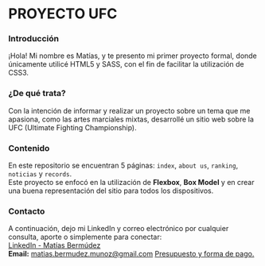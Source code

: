 # PROYECTO UFC  

### Introducción  
¡Hola! Mi nombre es Matías, y te presento mi primer proyecto formal, donde únicamente utilicé HTML5 y SASS, con el fin de facilitar la utilización de CSS3.  

### ¿De qué trata?  
Con la intención de informar y realizar un proyecto sobre un tema que me apasiona, como las artes marciales mixtas, desarrollé un sitio web sobre la UFC (Ultimate Fighting Championship).  

### Contenido  
En este repositorio se encuentran 5 páginas: `index`, `about us`, `ranking`, `noticias` y `records`.  
Este proyecto se enfocó en la utilización de **Flexbox**, **Box Model** y en crear una buena representación del sitio para todos los dispositivos.  

### Contacto  
A continuación, dejo mi LinkedIn y correo electrónico por cualquier consulta, aporte o simplemente para conectar:  
[LinkedIn - Matías Bermúdez](https://www.linkedin.com/in/mat%C3%ADas-berm%C3%BAdez-m-7a058a26b/)  
**Email:** matias.bermudez.munoz@gmail.com
[Presupuesto y forma de pago.](https://drive.google.com/file/d/1_o8jA-vpa1ZVaoQ7cI2rJ9WVXcqMW8Nl/view?usp=sharing)
